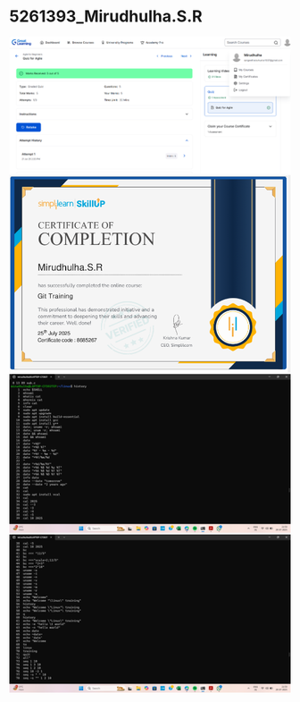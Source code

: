 # 5261393_Mirudhulha.S.R
![](SDLC/agile.png)
![](Git/certificate/Git_training.png)
![](linux/commands_linux_screenshots/linux1.png)
![](linux/commands_linux_screenshots/linux2.png)


